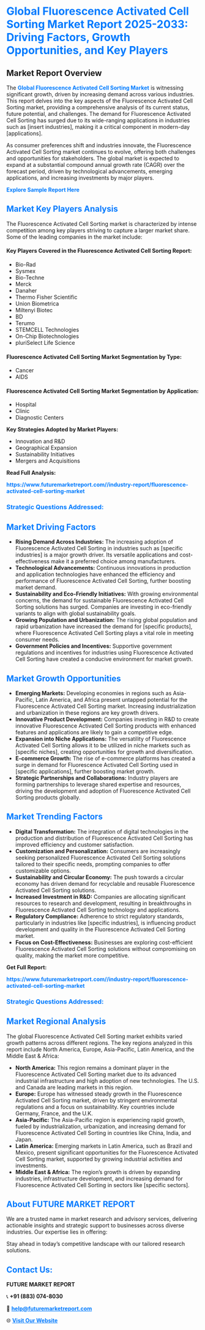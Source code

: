 <h1 style="color: #007BFF;">Global Fluorescence Activated Cell Sorting Market Report 2025-2033: Driving Factors, Growth Opportunities, and Key Players</h1>

<section id="overview">
<h2>Market Report Overview</h2>
<p>The <a href="https://www.futuremarketreport.com//industry-report/fluorescence-activated-cell-sorting-market" style="color: #007BFF; text-decoration: none;"><strong>Global Fluorescence Activated Cell Sorting Market</strong></a> is witnessing significant growth, driven by increasing demand across various industries. This report delves into the key aspects of the Fluorescence Activated Cell Sorting market, providing a comprehensive analysis of its current status, future potential, and challenges. The demand for Fluorescence Activated Cell Sorting has surged due to its wide-ranging applications in industries such as [insert industries], making it a critical component in modern-day [applications].</p>
<p>As consumer preferences shift and industries innovate, the Fluorescence Activated Cell Sorting market continues to evolve, offering both challenges and opportunities for stakeholders. The global market is expected to expand at a substantial compound annual growth rate (CAGR) over the forecast period, driven by technological advancements, emerging applications, and increasing investments by major players.</p>
</section>

<section id="overview">
<p><a href="https://www.futuremarketreport.com//request-sample/reportId=64569" style="color: #007BFF; text-decoration: none;"><strong>Explore Sample Report Here</strong></a></p>
</section>

<section id="key-players">
<h2 style="color: #007BFF;">Market Key Players Analysis</h2>
<p>The Fluorescence Activated Cell Sorting market is characterized by intense competition among key players striving to capture a larger market share. Some of the leading companies in the market include:</p>
<h4>Key Players Covered in the Fluorescence Activated Cell Sorting Report:</h4>
<ul><li>Bio-Rad</li><li>Sysmex</li><li>Bio-Techne</li><li>Merck</li><li>Danaher</li><li>Thermo Fisher Scientific</li><li>Union Biometrica</li><li>Miltenyi Biotec</li><li>BD</li><li>Terumo</li><li>STEMCELL Technologies</li><li>On-Chip Biotechnologies</li><li>pluriSelect Life Science</li></ul>
<h4>Fluorescence Activated Cell Sorting Market Segmentation by Type:</h4>
<ul><li>Cancer</li><li>AIDS</li></ul>

<h4>Fluorescence Activated Cell Sorting Market Segmentation by Application:</h4>
<ul><li>Hospital</li><li>Clinic</li><li>Diagnostic Centers</li></ul>
<p><strong>Key Strategies Adopted by Market Players:</strong></p>
<ul>
<li>Innovation and R&D</li>
<li>Geographical Expansion</li>
<li>Sustainability Initiatives</li>
<li>Mergers and Acquisitions</li>
</ul>
</section>

<section>
<p><strong>Read Full Analysis: </strong></p><a href="https://www.futuremarketreport.com//industry-report/fluorescence-activated-cell-sorting-market" style="color: #007BFF; text-decoration: none;"><strong>https://www.futuremarketreport.com//industry-report/fluorescence-activated-cell-sorting-market</strong></a>
<h3 style="color: #007BFF;">Strategic Questions Addressed:</h3>
</section>

<section id="driving-factors">
<h2 style="color: #007BFF;">Market Driving Factors</h2>
<ul>
<li><strong>Rising Demand Across Industries:</strong> The increasing adoption of Fluorescence Activated Cell Sorting in industries such as [specific industries] is a major growth driver. Its versatile applications and cost-effectiveness make it a preferred choice among manufacturers.</li>
<li><strong>Technological Advancements:</strong> Continuous innovations in production and application technologies have enhanced the efficiency and performance of Fluorescence Activated Cell Sorting, further boosting market demand.</li>
<li><strong>Sustainability and Eco-Friendly Initiatives:</strong> With growing environmental concerns, the demand for sustainable Fluorescence Activated Cell Sorting solutions has surged. Companies are investing in eco-friendly variants to align with global sustainability goals.</li>
<li><strong>Growing Population and Urbanization:</strong> The rising global population and rapid urbanization have increased the demand for [specific products], where Fluorescence Activated Cell Sorting plays a vital role in meeting consumer needs.</li>
<li><strong>Government Policies and Incentives:</strong> Supportive government regulations and incentives for industries using Fluorescence Activated Cell Sorting have created a conducive environment for market growth.</li>
</ul>
</section>

<section id="growth-opportunities">
<h2 style="color: #007BFF;">Market Growth Opportunities</h2>
<ul>
<li><strong>Emerging Markets:</strong> Developing economies in regions such as Asia-Pacific, Latin America, and Africa present untapped potential for the Fluorescence Activated Cell Sorting market. Increasing industrialization and urbanization in these regions are key growth drivers.</li>
<li><strong>Innovative Product Development:</strong> Companies investing in R&D to create innovative Fluorescence Activated Cell Sorting products with enhanced features and applications are likely to gain a competitive edge.</li>
<li><strong>Expansion into Niche Applications:</strong> The versatility of Fluorescence Activated Cell Sorting allows it to be utilized in niche markets such as [specific niches], creating opportunities for growth and diversification.</li>
<li><strong>E-commerce Growth:</strong> The rise of e-commerce platforms has created a surge in demand for Fluorescence Activated Cell Sorting used in [specific applications], further boosting market growth.</li>
<li><strong>Strategic Partnerships and Collaborations:</strong> Industry players are forming partnerships to leverage shared expertise and resources, driving the development and adoption of Fluorescence Activated Cell Sorting products globally.</li>
</ul>
</section>

<section id="trending-factors">
<h2 style="color: #007BFF;">Market Trending Factors</h2>
<ul>
<li><strong>Digital Transformation:</strong> The integration of digital technologies in the production and distribution of Fluorescence Activated Cell Sorting has improved efficiency and customer satisfaction.</li>
<li><strong>Customization and Personalization:</strong> Consumers are increasingly seeking personalized Fluorescence Activated Cell Sorting solutions tailored to their specific needs, prompting companies to offer customizable options.</li>
<li><strong>Sustainability and Circular Economy:</strong> The push towards a circular economy has driven demand for recyclable and reusable Fluorescence Activated Cell Sorting solutions.</li>
<li><strong>Increased Investment in R&D:</strong> Companies are allocating significant resources to research and development, resulting in breakthroughs in Fluorescence Activated Cell Sorting technology and applications.</li>
<li><strong>Regulatory Compliance:</strong> Adherence to strict regulatory standards, particularly in industries like [specific industries], is influencing product development and quality in the Fluorescence Activated Cell Sorting market.</li>
<li><strong>Focus on Cost-Effectiveness:</strong> Businesses are exploring cost-efficient Fluorescence Activated Cell Sorting solutions without compromising on quality, making the market more competitive.</li>
</ul>
</section>

<section>
<p><strong>Get Full Report: </strong></p><a href="https://www.futuremarketreport.com//industry-report/fluorescence-activated-cell-sorting-market" style="color: #007BFF; text-decoration: none;"><strong>https://www.futuremarketreport.com//industry-report/fluorescence-activated-cell-sorting-market</strong></a>
<h3 style="color: #007BFF;">Strategic Questions Addressed:</h3>
</section>


<section id="regional-analysis">
<h2 style="color: #007BFF;">Market Regional Analysis</h2>
<p>The global Fluorescence Activated Cell Sorting market exhibits varied growth patterns across different regions. The key regions analyzed in this report include North America, Europe, Asia-Pacific, Latin America, and the Middle East & Africa:</p>
<ul>
<li><strong>North America:</strong> This region remains a dominant player in the Fluorescence Activated Cell Sorting market due to its advanced industrial infrastructure and high adoption of new technologies. The U.S. and Canada are leading markets in this region.</li>
<li><strong>Europe:</strong> Europe has witnessed steady growth in the Fluorescence Activated Cell Sorting market, driven by stringent environmental regulations and a focus on sustainability. Key countries include Germany, France, and the U.K.</li>
<li><strong>Asia-Pacific:</strong> The Asia-Pacific region is experiencing rapid growth, fueled by industrialization, urbanization, and increasing demand for Fluorescence Activated Cell Sorting in countries like China, India, and Japan.</li>
<li><strong>Latin America:</strong> Emerging markets in Latin America, such as Brazil and Mexico, present significant opportunities for the Fluorescence Activated Cell Sorting market, supported by growing industrial activities and investments.</li>
<li><strong>Middle East & Africa:</strong> The region’s growth is driven by expanding industries, infrastructure development, and increasing demand for Fluorescence Activated Cell Sorting in sectors like [specific sectors].</li>
</ul>
</section>

<footer>
<h2 style="color: #007BFF;">About FUTURE MARKET REPORT</h2>
<p>We are a trusted name in market research and advisory services, delivering actionable insights and strategic support to businesses across diverse industries. Our expertise lies in offering:</p>

<p>Stay ahead in today’s competitive landscape with our tailored research solutions.</p>

<h2 style="color: #007BFF;">Contact Us:</h2>
<p><strong>FUTURE MARKET REPORT</strong></p>
<p>📞 <strong>+91 (883) 074-8030</strong></p>
<p>📧 <strong><a href="mailto:help@futuremarketreport.com" style="color: #007BFF;">help@futuremarketreport.com</a></strong></p>
<p>🌐 <strong><a href="https://www.futuremarketreport.com/" style="color: #007BFF;">Visit Our Website</a></strong></p>
</footer>